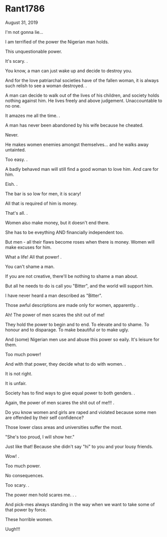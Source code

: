 # Rant1786


August 31, 2019

I'm not gonna lie...

I am terrified of the power the Nigerian man holds.

This unquestionable power.

It's scary.
.

You know, a man can just wake up and decide to destroy you.

And for the love patriarchal societies have of the fallen woman, it is always such relish to see a woman destroyed.
.

A man can decide to walk out of the lives of his  children, and society holds nothing against him. He lives freely and above judgement. Unaccountable to no one.

It amazes me all the time.
.

A man has never been abandoned by his wife  because he cheated. 

Never.

He makes women enemies amongst themselves... and he walks away untainted.

Too easy.
.

A badly behaved man will still find a good woman to love him. And care for him.

Eish.
.

The bar is so low for men, it is scary!

All that is required of him is money.

That's all.
.

Women also make money, but it doesn't end there.

She has to be eveything AND financially independent too.

But men - all their flaws become roses when there is money. Women will make excuses for him.

What a life! All that power!
.

You can't shame a man.

If you are not creative, there'll be nothing to shame a man about.

But all he needs to do is call you "Bitter", and the world will support him.

I have never heard a man described as "Bitter".

Those awful descriptions are made only for women, apparently.
.

Ah! The power of men scares the shit out of me!

They hold the power to begin and to end. To elevate and to shame. To honour and to disparage. To make beautiful or to make ugly.

And (some) Nigerian men use and abuse this power so eaily. It's leisure for them.

Too much power!

And with that power, they decide what to do with women.
.

It is not right. 

It is unfair. 

Society has to find ways to give equal power to both genders.
.

Again, the power of men scares the shit out of me!!!
.

Do you know women and girls are raped and violated because some men are offended by their self confidence?

Those lower class areas and universities suffer the most. 

"She's too proud, I will show her."

Just like that! Because she didn't say "hi" to you and your lousy friends.

Wow!
.

Too much power.

No consequences. 

Too scary.
.

The power men hold scares me.
.
.

And pick-mes always standing in the way when we want to take some of that power by force.

These horrible women.

Uugh!!!